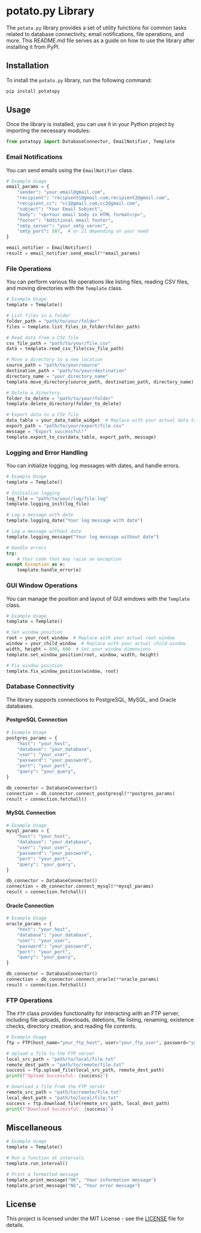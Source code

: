 # potato.py Library

The `potato.py` library provides a set of utility functions for common tasks related to database connectivity, email notifications, file operations, and more. This README.md file serves as a guide on how to use the library after installing it from PyPI.

## Installation

To install the `potato.py` library, run the following command:

```bash
pip install potatopy
```

## Usage

Once the library is installed, you can use it in your Python project by importing the necessary modules:

```python
from potatopy import DatabaseConnector, EmailNotifier, Template
```

### Email Notifications

You can send emails using the `EmailNotifier` class.

```python
# Example Usage
email_params = {
    "sender": "your_email@gmail.com",
    "recipient": "recipient1@gmail.com;recipient2@gmail.com",
    "recipient_cc": "cc1@gmail.com;cc2@gmail.com",
    "subject": "Your Email Subject",
    "body": "<p>Your email body in HTML format</p>",
    "footer": "Additional email footer",
    "smtp_server": "your_smtp_server",
    "smtp_port": 587,  # or 21 depending on your need
}

email_notifier = EmailNotifier()
result = email_notifier.send_email(**email_params)
```

### File Operations

You can perform various file operations like listing files, reading CSV files, and moving directories with the `Template` class.

```python
# Example Usage
template = Template()

# List files in a folder
folder_path = "path/to/your/folder"
files = template.list_files_in_folder(folder_path)

# Read data from a CSV file
csv_file_path = "path/to/your/file.csv"
data = template.read_csv_file(csv_file_path)

# Move a directory to a new location
source_path = "path/to/your/source"
destination_path = "path/to/your/destination"
directory_name = "your_directory_name"
template.move_directory(source_path, destination_path, directory_name)

# Delete a directory
folder_to_delete = "path/to/your/folder"
template.delete_directory(folder_to_delete)

# Export data to a CSV file
data_table = your_data_table_widget  # Replace with your actual data table
export_path = "path/to/your/export/file.csv"
message = "Export successful!"
template.export_to_csv(data_table, export_path, message)
```

### Logging and Error Handling

You can initialize logging, log messages with dates, and handle errors.

```python
# Example Usage
template = Template()

# Initialize logging
log_file = "path/to/your/log/file.log"
template.logging_init(log_file)

# Log a message with date
template.logging_date("Your log message with date")

# Log a message without date
template.logging_message("Your log message without date")

# Handle errors
try:
    # Your code that may raise an exception
except Exception as e:
    template.handle_error(e)
```

### GUI Window Operations

You can manage the position and layout of GUI windows with the `Template` class.

```python
# Example Usage
template = Template()

# Set window position
root = your_root_window  # Replace with your actual root window
window = your_child_window  # Replace with your actual child window
width, height = 800, 600  # Set your window dimensions
template.set_window_position(root, window, width, height)

# Fix window position
template.fix_window_position(window, root)
```

### Database Connectivity

The library supports connections to PostgreSQL, MySQL, and Oracle databases.

#### PostgreSQL Connection

```python
# Example Usage
postgres_params = {
    "host": "your_host",
    "database": "your_database",
    "user": "your_user",
    "password": "your_password",
    "port": "your_port",
    "query": "your_query",
}

db_connector = DatabaseConnector()
connection = db_connector.connect_postgresql(**postgres_params)
result = connection.fetchall()
```

#### MySQL Connection

```python
# Example Usage
mysql_params = {
    "host": "your_host",
    "database": "your_database",
    "user": "your_user",
    "password": "your_password",
    "port": "your_port",
    "query": "your_query",
}

db_connector = DatabaseConnector()
connection = db_connector.connect_mysql(**mysql_params)
result = connection.fetchall()
```

#### Oracle Connection

```python
# Example Usage
oracle_params = {
    "host": "your_host",
    "database": "your_database",
    "user": "your_user",
    "password": "your_password",
    "port": "your_port",
    "query": "your_query",
}

db_connector = DatabaseConnector()
connection = db_connector.connect_oracle(**oracle_params)
result = connection.fetchall()
```

### FTP Operations

The `FTP` class provides functionality for interacting with an FTP server, including file uploads, downloads, deletions, file listing, renaming, existence checks, directory creation, and reading file contents.

```python
# Example Usage
ftp = FTP(host_name="your_ftp_host", user="your_ftp_user", password="your_ftp_password")

# Upload a file to the FTP server
local_src_path = "path/to/local/file.txt"
remote_dest_path = "path/to/remote/file.txt"
success = ftp.upload_file(local_src_path, remote_dest_path)
print(f"Upload Successful: {success}")

# Download a file from the FTP server
remote_src_path = "path/to/remote/file.txt"
local_dest_path = "path/to/local/file.txt"
success = ftp.download_file(remote_src_path, local_dest_path)
print(f"Download Successful: {success}")
```

## Miscellaneous

```python
# Example Usage
template = Template()

# Run a function at intervals
template.run_interval()

# Print a formatted message
template.print_message("OK", "Your information message")
template.print_message("NG", "Your error message")
```

## License

This project is licensed under the MIT License - see the [LICENSE](LICENSE) file for details.

